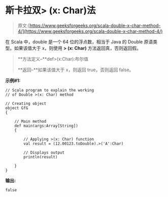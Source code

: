 # 斯卡拉双> (x: Char)法

> 原文:[https://www.geeksforgeeks.org/scala-double-x-char-method-4/](https://www.geeksforgeeks.org/scala-double-x-char-method-4/)

在 Scala 中，double 是一个 64 位的浮点数，相当于 Java 的 Double 原语类型。如果该值大于 x，则使用 **> (x: Char)** 方法返回真，否则返回假。

> **方法定义–**def>(x:Char):布尔值
> 
> **返回–**如果该值大于 x，则返回 true，否则返回 false。

**示例#1:**

```
// Scala program to explain the working 
// of Double >(x: Char) method

// Creating object
object GfG
{ 

    // Main method
    def main(args:Array[String])
    {

        // Applying >(x: Char) function
        val result = (12.00123.toDouble).>('A':Char)

        // Displays output
        println(result)

    }
} 
```

**输出:**

```
false

```